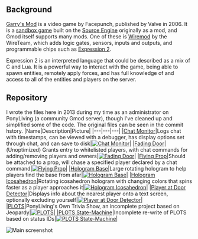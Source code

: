 ## Background
[Garry's Mod](https://en.wikipedia.org/wiki/Garry%27s_Mod) is a video game by Facepunch, published by Valve in 2006. It is a [sandbox game](https://en.wikipedia.org/wiki/Sandbox_game) built on the [Source Engine](https://en.wikipedia.org/wiki/Source_(game_engine)) originally as a mod, and Gmod itself supports many mods. One of these is [Wiremod](https://github.com/wiremod/wire/wiki) by the WireTeam, which adds logic gates, sensors, inputs and outputs, and programmable chips such as [Expression 2](https://github.com/wiremod/wire/wiki/Expression-2).

Expression 2 is an interpreted language that could be described as a mix of C and Lua. It is a powerful way to interact with the game, being able to spawn entities, remotely apply forces, and has full knowledge of and access to all of the entities and players on the server.

## Repository
I wrote the files here in 2013 during my time as an administrator on PonyLiving (a community Gmod server), though I've cleaned up and simplified some of the code. The original files can be seen in the commit hstory.
|Name|Description|Picture|
|---|---|---|
|[Chat Monitor](Chat_Monitor.txt)|Logs chat with timestamps, can be viewed with a debugger, has display options set through chat, and can save to disk|[![Chat Monitor](https://i.imgur.com/UaE0kFM_d.jpg?maxwidth=520&shape=thumb&fidelity=high)](https://i.imgur.com/UaE0kFM.png)|
|[Fading Door](Fading_Door.txt)|(Unoptimized) Grants entry to whitelisted players, with chat commands for adding/removing players and owners|[![Fading Door](https://i.imgur.com/JlSs2GX_d.jpg?maxwidth=520&shape=thumb&fidelity=high)](https://i.imgur.com/JlSs2GX.png)|
|[Flying Prop](Flying_Prop.txt)|Should be attached to a prop, will chase a specified player declared by a chat command|[![Flying Prop](https://i.imgur.com/QyyGbFf_d.jpg?maxwidth=520&shape=thumb&fidelity=high)](https://i.imgur.com/QyyGbFf.png)|
|[Hologram Base](Hologram_Base.txt)|Large rotating hologram to help players find the base from afar|[![Hologram Base](https://i.imgur.com/jGGuKSx_d.jpg?maxwidth=520&shape=thumb&fidelity=high)](https://i.imgur.com/jGGuKSx.png)|
|[Hologram Icosahedron](Hologram_Icosahedron.txt)|Rotating icosahedron hologram with changing colors that spins faster as a player approaches it|[![Hologram Icosahedron](https://i.imgur.com/ec9AgIE_d.jpg?maxwidth=520&shape=thumb&fidelity=high)](https://i.imgur.com/ec9AgIE.png)|
|[Player at Door Detector](Player_at_Door_Detector.txt)|Displays info about the nearest player onto a text screen, optionally excluding yourself|[![Player at Door Detector](https://i.imgur.com/meaBRj3_d.jpg?maxwidth=520&shape=thumb&fidelity=high)](https://i.imgur.com/meaBRj3.png)|
|[PLOTS](PLOTS.txt)|PonyLiving's Own Trivia Show, an incomplete project based on Jeopardy|[![PLOTS](https://i.imgur.com/6dEQHON_d.jpg?maxwidth=520&shape=thumb&fidelity=high)](https://i.imgur.com/6dEQHON.png)|
|[PLOTS State-Machine](PLOTS_State-Machine.txt)|Incomplete re-write of PLOTS based on status IDs|[![PLOTS State-Machine](https://i.imgur.com/EMVvGv3_d.jpg?maxwidth=520&shape=thumb&fidelity=high)](https://i.imgur.com/EMVvGv3.png)|

![Main screenshot](https://i.imgur.com/deFZNQt.png)
